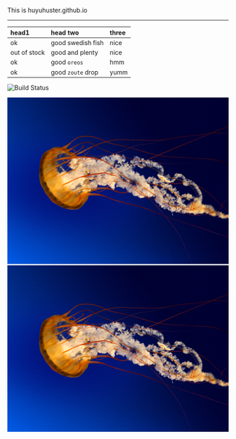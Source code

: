 This is huyuhuster.github.io

<hr>

| head1        | head two          | three |
|:-------------|:------------------|:------|
| ok           | good swedish fish | nice  |
| out of stock | good and plenty   | nice  |
| ok           | good `oreos`      | hmm   |
| ok           | good `zoute` drop | yumm  |

![Build Status](https://travis-ci.org/pages-themes/cayman.svg?branch=master)

![imovie](https://github.com/huyuhuster/huyuhuster.github.io/raw/master/pic/Jellyfish.jpg)
![imovie](https://github.com/huyuhuster/huyuhuster.github.io/raw/master/pic/Jellyfish.jpg)
